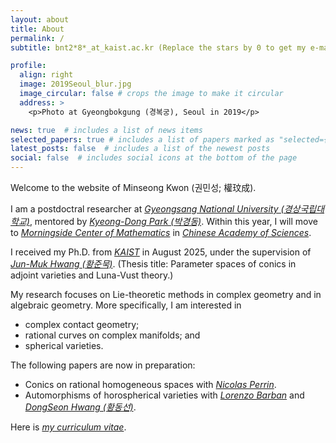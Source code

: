 ```yaml
---
layout: about
title: About
permalink: /
subtitle: bnt2*8*_at_kaist.ac.kr (Replace the stars by 0 to get my e-mail address)

profile:
  align: right
  image: 2019Seoul_blur.jpg
  image_circular: false # crops the image to make it circular
  address: >
    <p>Photo at Gyeongbokgung (경복궁), Seoul in 2019</p>

news: true  # includes a list of news items
selected_papers: true # includes a list of papers marked as "selected={true}"
latest_posts: false  # includes a list of the newest posts
social: false  # includes social icons at the bottom of the page
---
```

Welcome to the website of Minseong Kwon (권민성; 權玟成).

I am a postdoctral researcher at *[Gyeongsang National University (경상국립대학교)](https://www.gnu.ac.kr/math/main.do)*, mentored by *[Kyeong-Dong Park (박경동)](https://sites.google.com/view/kdpark)*. Within this year, I will move to *[Morningside Center of Mathematics](http://www.mcm.ac.cn)* in *[Chinese Academy of Sciences](http://english.cas.cn)*.

I received my Ph.D. from *[KAIST](https://mathsci.kaist.ac.kr/)* in August 2025, under the supervision of *[Jun-Muk Hwang (황준묵)](https://www.ibs.re.kr/eng/sub02_02_03.do)*. (Thesis title: Parameter spaces of conics in adjoint varieties and Luna-Vust theory.)

My research focuses on Lie-theoretic methods in complex geometry and in algebraic geometry. More specifically, I am interested in
* complex contact geometry;
* rational curves on complex manifolds; and
* spherical varieties.

The following papers are now in preparation:
* Conics on rational homogeneous spaces with *[Nicolas Perrin](https://perso.pages.math.cnrs.fr/users/nicolas.perrin/)*.
* Automorphisms of horospherical varieties with *[Lorenzo Barban](https://sites.google.com/view/lorenzobarban/)* and *[DongSeon Hwang (황동선)](https://ccg.ibs.re.kr/members/)*.

Here is *<a href="assets/pdf/Curriculum_Vitae_Minseong_Kwon.pdf" target="_blank">my curriculum vitae</a>*.
